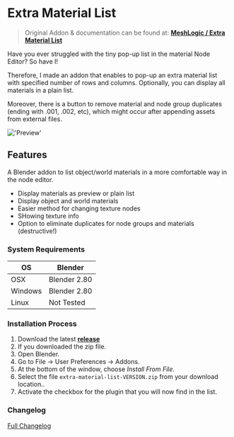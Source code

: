 # Extra Material List

>Original Addon & documentation can be found at: <b>[MeshLogic / Extra Material List](https://meshlogic.github.io/posts/blender/addons/extra-material-list/)</b>

Have you ever struggled with the tiny pop-up list in the material Node Editor? So have I!

Therefore, I made an addon that enables to pop-up an extra material list with specified number of rows and columns. Optionally, you can display all materials in a plain list.

Moreover, there is a button to remove material and node group duplicates (ending with .001, .002, etc), which might occur after appending assets from external files.

!['Preview'](https://raw.githubusercontent.com/wiki/schroef/extra-material-list/images/eml-v023.jpg?2021-04-09)

## Features

A Blender addon to list object/world materials in a more comfortable way in the node editor.

- Display materials as preview or plain list
- Display object and world materials
- Easier method for changing texture nodes
- SHowing texture info
- Option to eliminate duplicates for node groups and materials (destructive!)

### System Requirements

| **OS** | **Blender** |
| ------------- | ------------- |
| OSX | Blender 2.80 |
| Windows | Blender 2.80 |
| Linux | Not Tested |

<!-- ### Blender 2.80 | Pre-release
Try this pre-release branch for Blender 2.80: [bl280_dev](https://github.com/schroef/extra-material-list/tree/bl280_dev) -->

### Installation Process

1. Download the latest <b>[release](https://github.com/schroef/extra-material-list/releases/)</b>
2. If you downloaded the zip file.
3. Open Blender.
4. Go to File -> User Preferences -> Addons.
5. At the bottom of the window, choose *Install From File*.
6. Select the file `extra-material-list-VERSION.zip` from your download location..
7. Activate the checkbox for the plugin that you will now find in the list.



### Changelog
[Full Changelog](CHANGELOG.md)





<!--
- Fill in data
 -
 -
-->

